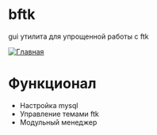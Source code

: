 # bftk

gui утилита для упрощенной работы с ftk

[![Главная](https://i.postimg.cc/MTB0nQmY/screenshot.png)](https://postimg.cc/ygV35W5J)

# Функционал
* Настройка mysql
* Управление темами ftk
* Модульный менеджер

